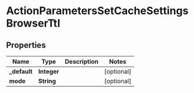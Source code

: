 # ActionParametersSetCacheSettingsBrowserTtl

## Properties
Name | Type | Description | Notes
------------ | ------------- | ------------- | -------------
**_default** | **Integer** |  |  [optional]
**mode** | **String** |  |  [optional]
